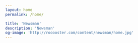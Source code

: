```yaml
---
layout: home
permalink: /home/

title: 'Newsman'
description: 'Newsman'
og-image: 'http://rooooster.com/content/newsman/home.jpg'
---
```

